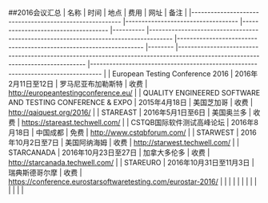 ##2016会议汇总
| 名称 | 时间	| 地点 | 费用 | 网址 | 备注 |
|--------------------------------------------------------	|-----------------------------------	|------------------------------------	|----------	|-------------------------------------------------------------------------------------	|-------------------------------------------------------------------	|--------	|-------------------------------------------------------------------------------------------------------------------------------	|---------------------------------------------------------------------------------	|
| European Testing Conference 2016 | 2016年2月11日至12日 | 罗马尼亚布加勒斯特 | 收费  | http://europeantestingconference.eu/ |
| QUALITY ENGINEERED SOFTWARE AND TESTING CONFERENCE & EXPO | 2015年4月18日 |  美国芝加哥 | 收费  | http://qaiquest.org/2016/ |
| STAREAST | 2016年5月1日至6日 | 美国奥兰多 | 收费 | https://stareast.techwell.com/ |
| CSTQB国际软件测试高峰论坛 | 2016年8月18日 | 中国成都  | 免费 | http://www.cstqbforum.com/ |
| STARWEST | 2016年10月2日至7日 | 美国阿纳海姆 | 收费 | http://starwest.techwell.com/ |
| STARCANADA | 2016年10月23日至27日 | 加拿大多伦多 | 收费 | http://starcanada.techwell.com/ |
| STAREURO | 2016年10月31日至11月3日 | 瑞典斯德哥尔摩 | 收费 | https://conference.eurostarsoftwaretesting.com/eurostar-2016/ |
|  |  |  |  |  |
|  |  |  |  |  |
